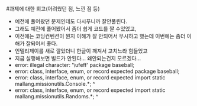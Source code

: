 #과제에 대한 회고(어려웠던 점, 느낀 점 등)

* 예전에 풀어봤던 문제인데도 다시푸니까 잘안풀린다.
* 그래도 예전에 풀어봤어서 좀더 쉽게 코드를 짤 수있었고, 
* 이전에는 코딩컨벤션이 뭔지 이해가 잘 안되어서 무시하고 했는데 이번에는 좀더 이해가 잘되어서 좋다.
* 인텔리제이를 새로 깔았더니 한글이 깨져서 고치느라 힘들었고
* 지금 실행해보면 빌드가 안된다... 왜안되는건지 모르겠다... 
* error: illegal character: '\ufeff'
  ﻿package baseball;
* error: class, interface, enum, or record expected
  ﻿package baseball;
*  error: class, interface, enum, or record expected
   import static mallang.missionutils.Console.*;
   ^
* error: class, interface, enum, or record expected
  import static mallang.missionutils.Randoms.*;
  ^